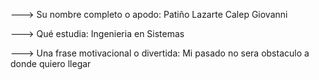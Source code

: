 ---> Su nombre completo o apodo: Patiño Lazarte Calep Giovanni
  
---> Qué estudia: Ingenieria en Sistemas
  
---> Una frase motivacional o divertida: Mi pasado no sera obstaculo a donde quiero llegar
 
